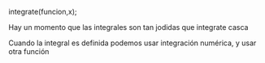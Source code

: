 integrate(funcion,x);

Hay un momento que las integrales son tan jodidas que integrate casca

Cuando la integral es definida podemos usar integración numérica, y usar otra función